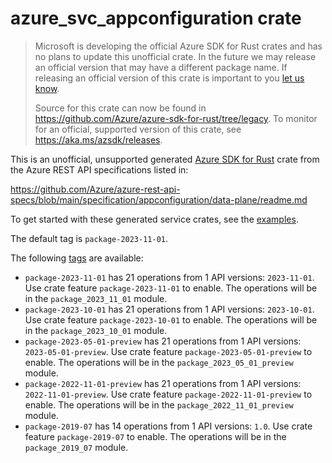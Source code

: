 # azure_svc_appconfiguration crate

> Microsoft is developing the official Azure SDK for Rust crates and has no plans to update this unofficial crate.
> In the future we may release an official version that may have a different package name.
> If releasing an official version of this crate is important to you [let us know](https://github.com/Azure/azure-sdk-for-rust/issues/new/choose).
>
> Source for this crate can now be found in <https://github.com/Azure/azure-sdk-for-rust/tree/legacy>.
> To monitor for an official, supported version of this crate, see <https://aka.ms/azsdk/releases>.

This is an unofficial, unsupported generated [Azure SDK for Rust](https://github.com/Azure/azure-sdk-for-rust/tree/legacy) crate from the Azure REST API specifications listed in:

https://github.com/Azure/azure-rest-api-specs/blob/main/specification/appconfiguration/data-plane/readme.md

To get started with these generated service crates, see the [examples](https://github.com/Azure/azure-sdk-for-rust/blob/legacy/services/README.md#examples).

The default tag is `package-2023-11-01`.

The following [tags](https://github.com/Azure/azure-sdk-for-rust/blob/legacy/services/tags.md) are available:

- `package-2023-11-01` has 21 operations from 1 API versions: `2023-11-01`. Use crate feature `package-2023-11-01` to enable. The operations will be in the `package_2023_11_01` module.
- `package-2023-10-01` has 21 operations from 1 API versions: `2023-10-01`. Use crate feature `package-2023-10-01` to enable. The operations will be in the `package_2023_10_01` module.
- `package-2023-05-01-preview` has 21 operations from 1 API versions: `2023-05-01-preview`. Use crate feature `package-2023-05-01-preview` to enable. The operations will be in the `package_2023_05_01_preview` module.
- `package-2022-11-01-preview` has 21 operations from 1 API versions: `2022-11-01-preview`. Use crate feature `package-2022-11-01-preview` to enable. The operations will be in the `package_2022_11_01_preview` module.
- `package-2019-07` has 14 operations from 1 API versions: `1.0`. Use crate feature `package-2019-07` to enable. The operations will be in the `package_2019_07` module.